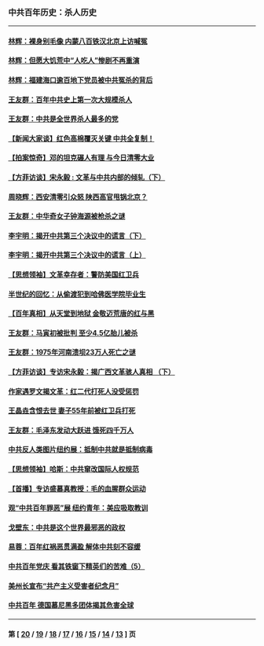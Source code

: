 ### 中共百年历史：杀人历史
---
#### [林辉：裸身别毛像 内蒙八百铁汉北京上访喊冤](../../pages/nf1176106/n14026693.md?07050430) 
#### [林辉：但愿大饥荒中“人吃人”惨剧不再重演](../../pages/nf1176106/n14020531.md?07050430) 
#### [林辉：福建海口逾百地下党员被中共冤杀的背后](../../pages/nf1176106/n13878946.md?07050430) 
#### [王友群：百年中共史上第一次大规模杀人](../../pages/nf1176106/n13863785.md?07050430) 
#### [王友群：中共是全世界杀人最多的党](../../pages/nf1176106/n13860689.md?07050430) 
#### [【新闻大家谈】红色高棉覆灭关键 中共全复制！](../../pages/nf1176106/n13850222.md?07050430) 
#### [【拍案惊奇】邓的坦克碾人有理 与今日清零大业](../../pages/nf1176106/n13729574.md?07050430) 
#### [【方菲访谈】宋永毅 : 文革与中共内部的倾轧（下）](../../pages/nf1176106/n13486836.md?07050430) 
#### [周晓辉：西安清零引众怒 陕西高官甩锅北京？](../../pages/nf1176106/n13484627.md?07050430) 
#### [王友群：中华奇女子钟海源被枪杀之谜](../../pages/nf1176106/n13430555.md?07050430) 
#### [李宇明：揭开中共第三个决议中的谎言（下）](../../pages/nf1176106/n13389389.md?07050430) 
#### [李宇明：揭开中共第三个决议中的谎言（上）](../../pages/nf1176106/n13388697.md?07050430) 
#### [【思想领袖】文革幸存者：警防美国红卫兵](../../pages/nf1176106/n13339289.md?07050430) 
#### [半世纪的回忆：从偷渡犯到哈佛医学院毕业生](../../pages/nf1176106/n13345328.md?07050430) 
#### [【百年真相】从天堂到地狱 金敬迈荒唐的红与黑](../../pages/nf1176106/n13336995.md?07050430) 
#### [王友群：马寅初被批判 至少4.5亿胎儿被杀](../../pages/nf1176106/n13260313.md?07050430) 
#### [王友群：1975年河南溃坝23万人死亡之谜](../../pages/nf1176106/n13231576.md?07050430) 
#### [【方菲访谈】专访宋永毅：揭广西文革骇人真相 （下）](../../pages/nf1176106/n13209074.md?07050430) 
#### [作家遇罗文揭文革：红二代打死人没受惩罚](../../pages/nf1176106/n13205254.md?07050430) 
#### [王晶垚含恨去世 妻子55年前被红卫兵打死](../../pages/nf1176106/n13203590.md?07050430) 
#### [王友群：毛泽东发动大跃进 饿死四千万人](../../pages/nf1176106/n13177158.md?07050430) 
#### [中共反人类图片纽约展：抵制中共就是抵制病毒](../../pages/nf1176106/n13115371.md?07050430) 
#### [【思想领袖】哈斯：中共窜改国际人权规范](../../pages/nf1176106/n13053647.md?07050430) 
#### [【首播】专访盛慕真教授：毛的血腥群众运动](../../pages/nf1176106/n13091782.md?07050430) 
#### [观“中共百年罪恶”展 纽约青年：美应吸取教训](../../pages/nf1176106/n13085246.md?07050430) 
#### [戈壁东：中共是这个世界最邪恶的政权](../../pages/nf1176106/n13085641.md?07050430) 
#### [易蓉：百年红祸恶贯满盈 解体中共刻不容缓](../../pages/nf1176106/n13084455.md?07050430) 
#### [中共百年党庆 看其铁窗下精英们的苦难（5）](../../pages/nf1176106/n13076766.md?07050430) 
#### [美州长宣布“共产主义受害者纪念月”](../../pages/nf1176106/n13074024.md?07050430) 
#### [中共百年 德国慕尼黑多团体揭其危害全球](../../pages/nf1176106/n13068873.md?07050430) 

---
#### 第 [ [20](./20.md?07050430) / [19](./19.md?07050430) / [18](./18.md?07050430) / [17](./17.md?07050430) / [16](./16.md?07050430) / [15](./15.md?07050430) / [14](./14.md?07050430) / [13](./13.md?07050430) ] 页
